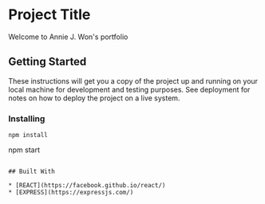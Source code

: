# Project Title

Welcome to Annie J. Won's portfolio

## Getting Started

These instructions will get you a copy of the project up and running on your local machine for development and testing purposes. See deployment for notes on how to deploy the project on a live system.

### Installing

```
npm install
```

npm start

```

## Built With

* [REACT](https://facebook.github.io/react/)
* [EXPRESS](https://expressjs.com/)

